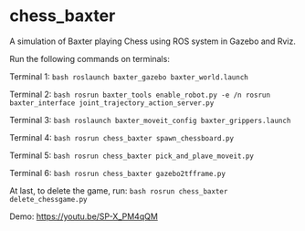 # chess_baxter
 A simulation of Baxter playing Chess using ROS system in Gazebo and Rviz.

 
Run the following commands on terminals:

Terminal 1:
``bash
roslaunch baxter_gazebo baxter_world.launch
``

Terminal 2:
``bash
rosrun baxter_tools enable_robot.py -e /n
rosrun baxter_interface joint_trajectory_action_server.py
``

Terminal 3:
``bash
roslaunch baxter_moveit_config baxter_grippers.launch
``

Terminal 4:
``bash
rosrun chess_baxter spawn_chessboard.py
``

Terminal 5:
``bash
rosrun chess_baxter pick_and_plave_moveit.py
``

Terminal 6:
``bash
rosrun chess_baxter gazebo2tfframe.py
``

At last, to delete the game, run:
``bash
rosrun chess_baxter delete_chessgame.py
``

Demo: https://youtu.be/SP-X_PM4qQM

